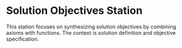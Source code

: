 # Solution Objectives Station

This station focuses on synthesizing solution objectives by combining axioms with functions. The context is solution definition and objective specification.